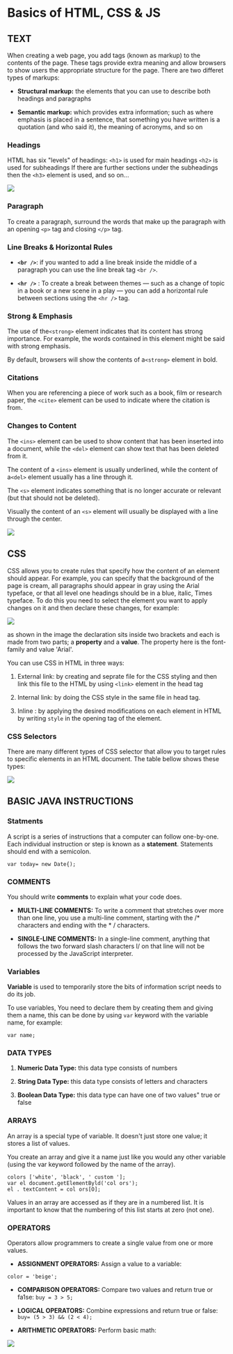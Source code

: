 # Basics of HTML, CSS & JS

## TEXT

When creating a web page, you add tags (known as markup) to the contents of the page. These tags provide extra meaning and allow browsers to show users the appropriate structure for the page. There are two differet types of markups:

* **Structural markup:** the elements that you can use to describe both headings and paragraphs

* **Semantic markup:** which provides extra information; such as where emphasis is placed in a sentence, that something you have written is a quotation (and who said it), the meaning of acronyms, and so on

### Headings

HTML has six "levels" of headings: `<h1>` is used for main headings `<h2>` is used for subheadings If there are further sections under the subheadings then the `<h3>` element is used, and so on...

![](images/Read02-1.JPG)

### Paragraph

To create a paragraph, surround the words that make up the paragraph with an opening `<p>` tag and closing `</p>` tag.

### Line Breaks & Horizontal Rules

* **`<br />`**: if you wanted to add a line break inside the middle of a paragraph you can use the line break tag `<br />`.

* **`<hr />`** : To create a break between themes — such as a change of topic in a book or a new scene in a play — you can add a horizontal rule between sections using the `<hr />` tag.

### Strong & Emphasis

The use of the`<strong>` element indicates that its content has strong importance. For example, the words contained in this element might be said with strong emphasis.

By default, browsers will show the contents of a`<strong>` element in bold.

### Citations

When you are referencing a piece of work such as a book, film or research paper, the `<cite>` element can be used to indicate where the citation is from.

### Changes to Content

The `<ins>` element can be used to show content that has been inserted into a document, while the `<del>` element can show text that has been deleted from it.

The content of a `<ins>` element is usually underlined, while the content of a`<del>` element usually has a line through it.

The `<s>` element indicates something that is no longer accurate or relevant (but that should not be deleted).

Visually the content of an `<s>` element will usually be displayed with a line through the center.

![](images/Read02-2.JPG)

## CSS

CSS allows you to create rules that specify how the content of an element should appear. For example, you can specify that the background of the page is cream, all paragraphs should  appear in gray using the Arial typeface, or that all level one headings should be in a blue, italic, Times typeface. To do this you need to select the element you want to apply changes on it and then declare these changes, for example:

![](images/Read02-3.JPG)

as shown in the image the declaration sits inside two brackets and each is made from two parts; a **property** and a **value**.
The property here is the font-family and value 'Arial'.

You can use CSS in HTML in three ways:

1. External link: by creating and seprate file for the CSS styling and then link this file to the HTML by using `<link>` element in the head tag

2. Internal link: by doing the CSS style in the same file in head tag.

3. Inline : by applying the desired modifications on each element in HTML by writing `style` in the opening tag of the element.

### CSS Selectors

There are many different types of CSS selector that allow you to target rules to specific elements in an HTML document. The table bellow shows these types:

![](/Images/read06b-3.JPG)

## BASIC JAVA INSTRUCTIONS

### Statments

A script is a series of instructions that a computer can follow one-by-one. Each individual instruction or step is known as a **statement**. Statements should end with a semicolon.

    var today= new Date{);    

### COMMENTS

You should write **comments** to explain what your code does.

* **MULTI-LINE COMMENTS:** To write a comment that stretches over more than one line, you use a multi-line comment, starting with the /* characters and ending with the * / characters.

* **SINGLE-LINE COMMENTS:** In a single-line comment, anything that follows the two forward slash characters I/ on that line will not be processed by the JavaScript interpreter.

### Variables

**Variable** is used to temporarily store the bits of information script needs to do its job. 

To use variables, You need to declare them by creating them and giving them a name, this can be done by using `var` keyword with the variable name, for example:

    var name;    

### DATA TYPES

1. **Numeric Data Type:** this data type consists of numbers

2. **String Data Type:** this data type consists of letters and characters 

3. **Boolean Data Type:** this data type can have one of two values" true or false

### ARRAYS

An array is a special type of variable. It doesn't just store one value; it stores a list of values.

You create an array and give it a name just like you would any other variable (using the var keyword followed by the name of the array).

```var colors;
colors ['white', 'black', ' custom '];
var el document.getElementByld('col ors');
el . textContent = col ors[O];
```

Values in an array are accessed as if they are in a numbered list. It is important to know that the numbering of this list starts at zero (not one).

### OPERATORS

Operators allow programmers to create a single value from one or more values.

* **ASSIGNMENT OPERATORS:** Assign a value to a variable:

 ```color = 'beige';```

* **COMPARISON OPERATORS:** Compare two values and return true or fa1se:
  ```buy = 3 > 5;```

* **LOGICAL OPERATORS:** Combine expressions and return true or false:
```buy= (5 > 3) && (2 < 4);```

* **ARITHMETIC OPERATORS:** Perform basic math:

![](/1.png)

